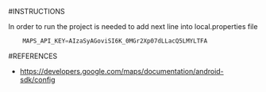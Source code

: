 #INSTRUCTIONS

In order to run the project is needed to add next line into local.properties file

```Kotlin
    MAPS_API_KEY=AIzaSyAGoviSI6K_0MGr2Xp07dLLacQ5LMYLTFA
```

#REFERENCES
- https://developers.google.com/maps/documentation/android-sdk/config